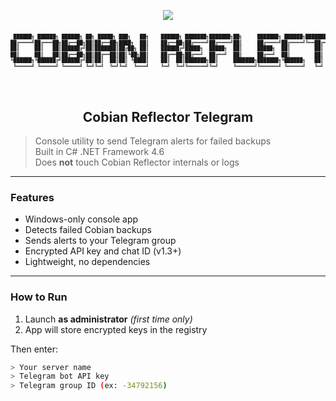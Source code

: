 <!-- Dark theme hint -->
<p align="center">
  <img src="https://img.shields.io/badge/Theme-Dark-000000?style=for-the-badge&logo=windows&logoColor=white">
</p>
<div align="center">
<pre align="center">
<pre style="font-size:8px; line-height:1.2;">
 ██████╗ ██████╗ ██████╗ ██╗ █████╗ ███╗   ██╗    ██████╗ ███████╗███████╗██╗     ███████╗ ██████╗████████╗ ██████╗ ██████╗ 
██╔════╝██╔═══██╗██╔══██╗██║██╔══██╗████╗  ██║    ██╔══██╗██╔════╝██╔════╝██║     ██╔════╝██╔════╝╚══██╔══╝██╔═══██╗██╔══██╗
██║     ██║   ██║██████╔╝██║███████║██╔██╗ ██║    ██████╔╝█████╗  █████╗  ██║     █████╗  ██║        ██║   ██║   ██║██████╔╝
██║     ██║   ██║██╔══██╗██║██╔══██║██║╚██╗██║    ██╔══██╗██╔══╝  ██╔══╝  ██║     ██╔══╝  ██║        ██║   ██║   ██║██╔══██╗
╚██████╗╚██████╔╝██████╔╝██║██║  ██║██║ ╚████║    ██║  ██║███████╗██║     ███████╗███████╗╚██████╗   ██║   ╚██████╔╝██║  ██║
 ╚═════╝ ╚═════╝ ╚═════╝ ╚═╝╚═╝  ╚═╝╚═╝  ╚═══╝    ╚═╝  ╚═╝╚══════╝╚═╝     ╚══════╝╚══════╝ ╚═════╝   ╚═╝    ╚═════╝ ╚═╝  ╚═╝
                                                                                                                            
                                                                                                                            
                                                                                                                            
                                                                                                                            
                                                                                                                            
                                                                                                                            
                                                                                                                            
                                                                                                                            
                                                                                                                                                                              
</pre>
</div>
<h2 align="center">Cobian Reflector Telegram</h2>

>  Console utility to send Telegram alerts for failed backups  
>  Built in C# .NET Framework 4.6  
>  Does **not** touch Cobian Reflector internals or logs  

---

###  Features

- Windows-only console app  
- Detects failed Cobian backups  
- Sends alerts to your Telegram group  
- Encrypted API key and chat ID (v1.3+)  
- Lightweight, no dependencies  

---

###  How to Run

1. Launch **as administrator** *(first time only)*  
2. App will store encrypted keys in the registry  

Then enter:

```bash
> Your server name
> Telegram bot API key
> Telegram group ID (ex: -34792156)
